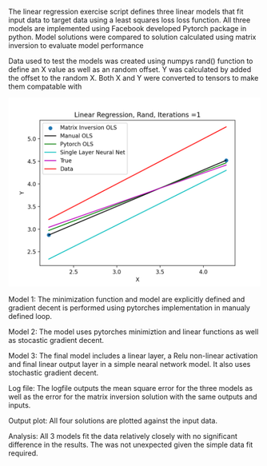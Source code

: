 The linear regression exercise script defines three linear models that fit input data to target data using a least squares loss loss function.  All three models are implemented using Facebook developed Pytorch package in python. Model solutions were compared to solution calculated using matrix inversion to evaluate model performance

Data used to test the models was created using numpys rand() function to define an X value as well as an random offset. Y was calculated by added the offset to the random X. Both X and Y were converted to tensors to make them compatable with 

![](Linear_Regression_Exercise.png)

Model 1: The minimization function and model are explicitly defined and gradient decent is performed using pytorches implementation in manualy defined loop.

Model 2: The model uses pytorches minimiztion and linear functions as well as stocastic gradient decent.

Model 3: The final model includes a linear layer, a Relu non-linear activation and final linear output layer in a simple nearal network model. It also uses stochastic gradient decent.

Log file: The logfile outputs the mean square error for the three models as well as the error for the matrix inversion solution with the same outputs and inputs.

Output plot: All four solutions are plotted against the input data.

Analysis: All 3 models fit the data relatively closely with no significant difference in the results.  The was not unexpected given the simple data fit required.
